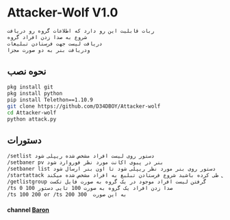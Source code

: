 # Attacker-Wolf V1.0
```bash
ربات قابلیت این رو دارد که اطلاعات گروه رو دریافت
شروع به صدا زدن افراد گروه
دریافت لیست جهت فرستادن تبلیغات
ودریافت بنر به دو صورت مجزا
```
## نحوه نصب
```bash
pkg install git
pkg install python
pip install Telethon==1.10.9
git clone https://github.com/D34DBOY/Attacker-wolf
cd Attacker-wolf
python attack.py
```
## دستورات
```bash
/setlist دستور روی لیست افراد مشخص شده ریپلی شود 
/setbaner pv بنر در پیوی اکانت مورد نظر فوروارد شود
/setbaner list دستور روی بنر مورد نظر ریپلی شود تا اون بنر ارسال شود
/startattack با زدن این دستور اگه تمامی مراحل بالا رو به درستی طی کرده باشید شروع فرستادن تبلیغ به افراد مشخص شده میکند
/getlistgroup گرفتن لیست افراد موجود در یک گروه به صورت فایل تکست
/ts 0 100 صدا زدن افراد یک گروه به صورت 100 تایی دستور 
/ts 100 200 or /ts 200 300  به این صورت
```
#### channel      [Baron](https://telegram.me/baron)

